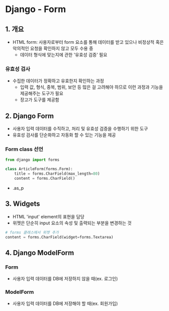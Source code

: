 # Django - Form
## 1. 개요
- HTML form: 사용자로부터 form 요소를 통해 데이터를 받고 있으나 비정상적 혹은 악의적인 요청을 확인하지 않고 모두 수용 중
  - 데이터 형식에 맞는지에 관한 '유효성 검증' 필요
### 유효성 검사
- 수집한 데이터가 정확하고 유효한지 확인하는 과정
  - 입력 값, 형식, 중복, 범위, 보안 등 많은 걸 고려해야 하므로 이런 과정과 기능을 제공해주는 도구가 필요
  - 장고가 도구를 제공함

## 2. Django Form
- 사용자 입력 데이터를 수직하고, 처리 및 유효성 검증을 수행하기 위한 도구
- 유효성 검사를 단순화하고 자동화 할 수 있는 기능을 제공

### Form class 선언
```python
from django import forms

class ArticleForm(forms.Form):
    title = forms.CharField(max_length=80)
    content = forms.CharField()
```
- .as_p

## 3. Widgets
- HTML 'input' element의 표현을 담당
- 위젯은 단순히 input 요소의 속성 및 출력되는 부분을 변경하는 것
```python
# forms 클래스에서 위젯 추가
content = forms.CharField(widget=forms.Textarea)
```

## 4. Django ModelForm
### Form
- 사용자 입력 데이터를 DB에 저장하지 않을 때(ex. 로그인)

### ModelForm
- 사용자 입력 데이터를 DB에 저장해야 할 때(ex. 회원가입)
